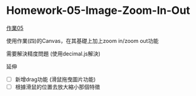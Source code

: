 # Homework-05-Image-Zoom-In-Out

[作業05](https://bobo100.github.io/Homework-05-Image-Zoom-In-Out/)

使用作業(四)的Canvas，在其基礎上加上zoom in/zoom out功能

需要解決精度問題 (使用decimal.js解決)

延伸

- [ ] 新增drag功能 (滑鼠拖曳圖片功能)
- [ ] 根據滑鼠的位置去放大縮小那個特徵
